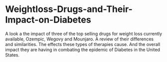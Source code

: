 # Weightloss-Drugs-and-Their-Impact-on-Diabetes
A look a the impact of three of the top selling drugs for weight loss currently available, Ozempic, Wegovy and Mounjaro. A review of their differences and similarities. The effects these types of therapies cause. And the overall impact they are having in combating the epidemic of Diabetes in the United States.
